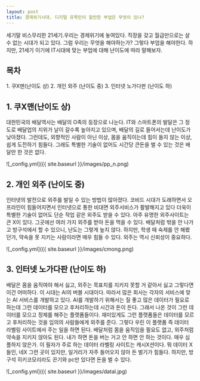 ```yaml
---
layout: post
title: 경제위기시대. 디지털 유목민이 할만한 부업은 무엇이 있나?  
---
```


세기말 비스무리한 21세기.우리는 경제위기에 놓여있다.
직장을 갖고 월급만으로는 살수 없는 시대가 되고 있다.
그럼 우리는 무엇을 해야하는가?
그렇다 부업을 해야한다. 하지만, 21세기 이기에 IT시대에 맞는 부업에 대해 난이도에 따라 말해보자.

<h2>목차</h2>
1. 쿠X맨(난이도 상)
2. 개인 외주 (난이도 중)
3. 인터넷 노가다판 (난이도 하)

<h2>1. 쿠X맨(난이도 상)</h2>

대한민국의 배달역사는 배달의 O족의 등장으로 나눈다.
IT와 스마트폰의 발달은 그 정도로 배달업의 지위가 날이 갈수록 높아지고 있으며, 배달의 길로 들어서는데 난이도가 낮아졌다.
그런데도, 외향적인 사람이 아닌 이상, 몸을 움직이는데 힘이 들지 않는 이상,
쉽게 도전하기 힘들다.
그래도 특별한 기술이 없어도 시간당 큰돈을 벌 수 있는 것은 배달만 한 것은 없다.

![_config.yml]({{ site.baseurl }}/images/pp_n.png)


<h2>2. 개인 외주 (난이도 중) </h2>

인터넷의 발전으로 외주를 발일 수 있는 방법이 많아졌다.
코비드 시대가 도래하면서 오프라인이 힘들어지면서 인터넷으로 통한 비대면 외주서비스가 활발해지고 있다
더욱이 특별한 기술이 없어도 단순 작업 같은 외주도 받을 수 있다.
아주 유명한 외주사이트는 큰 X이 있다.
그곳에선 여러 가지 외주를 받아 돈을 먹을 수 있다.
배달처럼 밖을 안 나가고 방구석에서 할 수 있으니, 난도는 그렇게 높지 않다.
하지만, 학생 때 숙제를 안 해봤던가, 약속을 못 지키는 사람이라면 매우 힘들 수 있다.
외주는 역시 신뢰성이 중요하다.

![_config.yml]({{ site.baseurl }}/images/cmong.png)


<h2>3. 인터넷 노가다판 (난이도 하)</h2>

배달은 몸을 움직여야 해서 싫고, 외주는 목표치를 지키지 못할 거 같아서 싫고
그렇다면 이건 어떠하다.
이 시대는 AI의 버블 시대이다.
따라서 많은 회사는 각자의 서비스에 맞는 AI 서비스를 개발하고 있다.
AI를 개발하기 위해서는 질 좋고 많은 데이터가 필요로 하는데 그런 데이터를 모으고 후처리하는데 시간과 돈이 든다.
그래서 나온 것이 그런 데이터를 모으고 정제를 해주는 플랫폼들이다.
재미있게도 그런 플랫폼들은 데이터를 모르고 후처리하는 것을 임의의 사람들에게 외주를 준다.
그렇다 우린 이 플랫폼 즉 데이터 라벨링 사이트에서 주는 일을 하면 된다. 
배달처럼 몸을 움직임을 필요도 없고, 외주처럼 약속을 지키지 않아도 된다.
내가 하면 돈을 버는 거고 안 하면 안 하는 것이다. 
매우 심플하지 않은가.
이 필자가 주로 하는 데이터 라벨링 사이트는 캐시X션이다.
뭐 데이터 X들인, 네X 그런 곳이 있지만, 일거리가 자주 들어오지 않아 돈 벌기가 힘들다.
하지만, 방구석 히키코모리라도 끈기와 pc만 있다면 돈을 벌 수 있다. 

![_config.yml]({{ site.baseurl }}/images/datal.jpg)
